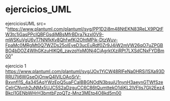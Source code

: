 # ejercicios_UML
ejerciciosUML
src= "https://www.plantuml.com/plantuml/svg/PP1D2i8m48NtEKN83ReLX9PQtFW3tc1iGasPPcIQBFGsdiMBsMfrBDra7kzxl0V9-mWSKuVgU6vT7NNfkKv8QhfwfKj2OhtMPik-DtzWuv-FpaMc0MRgMt0Q7WZDs25oIEyeD3ucEuRdf0Zr9J4iW2mVW26qO7uZPGBBO4bDOZ4WlhGKzuHIKQ6_zavzpYpM0Nj4CiAgrktXziRPt7LXSdCNxFYDBm00"

ejercicio 1
https://www.plantuml.com/plantuml/svg/JOx1YiCW48RlFeNa0HRSi1SXa93DRRU7li6WGseOjOnwQ4lVlLOAoSrV-BxvnfI1S_4a345AqYWzEpQ5uaFCaIBBGNOdN3bsujU1nynH3aeynGTWfSzeCeIrCNynh2uNMx5UJC5S2aDzguCC6C86tQumttekO1diKL2lVFtis7Glj2Eez4Bkcl1GENbWHrH3bmtbFzpQTz-Mnz3MEtp4O8kd5m00
